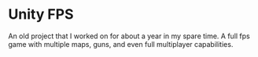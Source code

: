 # Unity FPS
An old project that I worked on for about a year in my spare time. 
A full fps game with multiple maps, guns, and even full multiplayer capabilities.
